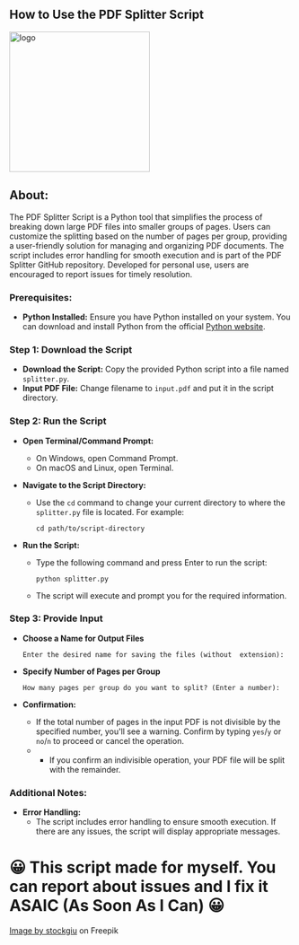 ## How to Use the PDF Splitter Script
<a href="https://github.com/toprogramm/pdf-splitter/tree/main">
  <img src="https://www.lukovskii.com/assets/imagehost/scissors.png" alt="logo" height="250">
</a>

## About: 
The PDF Splitter Script is a Python tool that simplifies the process of breaking down large PDF files into smaller groups of pages. Users can customize the splitting based on the number of pages per group, providing a user-friendly solution for managing and organizing PDF documents. The script includes error handling for smooth execution and is part of the PDF Splitter GitHub repository. Developed for personal use, users are encouraged to report issues for timely resolution.

### Prerequisites:
- **Python Installed:** Ensure you have Python installed on your system. You can download and install Python from the official [Python website](https://www.python.org/downloads/).


### Step 1: Download the Script
- **Download the Script:** Copy the provided Python script into a file named `splitter.py`.
- **Input PDF File:** Change filename to `input.pdf` and put it in the script directory.

### Step 2: Run the Script
- **Open Terminal/Command Prompt:**
  - On Windows, open Command Prompt.
  - On macOS and Linux, open Terminal.

- **Navigate to the Script Directory:**
  - Use the `cd` command to change your current directory to where the `splitter.py` file is located. For example:
    ```
    cd path/to/script-directory
    ```

- **Run the Script:**
  - Type the following command and press Enter to run the script:
    ```
    python splitter.py
    ```
  - The script will execute and prompt you for the required information.

### Step 3: Provide Input
- **Choose a Name for Output Files**
    ```
    Enter the desired name for saving the files (without  extension): 
    ```

- **Specify Number of Pages per Group**
    ```
    How many pages per group do you want to split? (Enter a number): 
    ```

- **Confirmation:**
  
  - If the total number of pages in the input PDF is not divisible by the specified number, you'll see a warning. Confirm by typing `yes`/`y` or `no`/`n` to proceed or cancel the operation.
  - - If you confirm an indivisible operation, your PDF file will be split with the remainder.


### Additional Notes:

- **Error Handling:**
  - The script includes error handling to ensure smooth execution. If there are any issues, the script will display appropriate messages.

# 😀 This script made for myself. You can report about issues and I fix it ASAIC (As Soon As I Can) 😀

<a href="https://www.freepik.com/free-vector/back-school-set-icons_4985031.htm#query=scissors&position=21&from_view=search&track=sph&uuid=fbde3ae1-402d-46d1-bd09-eaaad55b5990">Image by stockgiu</a> on Freepik
